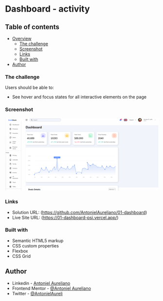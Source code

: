 # Dashboard - activity

## Table of contents

- [Overview](#overview)
  - [The challenge](#the-challenge)
  - [Screenshot](#screenshot)
  - [Links](#links)
  - [Built with](#built-with)
- [Author](#author)

### The challenge

Users should be able to:

- See hover and focus states for all interactive elements on the page

### Screenshot

![](./images/screenshot.png)

### Links

- Solution URL: (https://github.com/AntonielAureliano/01-dashboard)
- Live Site URL: (https://01-dashboard-psi.vercel.app/)

### Built with

- Semantic HTML5 markup
- CSS custom properties
- Flexbox
- CSS Grid

## Author

- Linkedin - [Antoniel Aureliano](https://www.linkedin.com/in/antoniel-aureliano)
- Frontend Mentor - [@Antoniel Aureliano](https://www.frontendmentor.io/profile/AntonielAureliano)
- Twitter - [@AntonielAureli](https://twitter.com/AntonielAureli)
